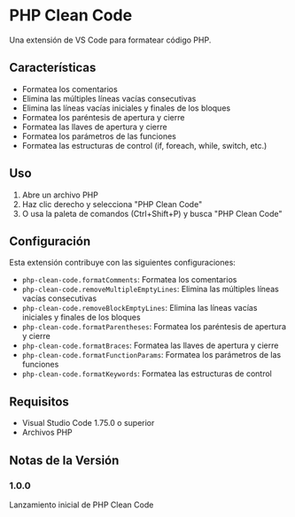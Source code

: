 # PHP Clean Code

Una extensión de VS Code para formatear código PHP.

## Características

- Formatea los comentarios
- Elimina las múltiples líneas vacías consecutivas
- Elimina las líneas vacías iniciales y finales de los bloques
- Formatea los paréntesis de apertura y cierre
- Formatea las llaves de apertura y cierre
- Formatea los parámetros de las funciones
- Formatea las estructuras de control (if, foreach, while, switch, etc.)

## Uso

1. Abre un archivo PHP
2. Haz clic derecho y selecciona "PHP Clean Code"
3. O usa la paleta de comandos (Ctrl+Shift+P) y busca "PHP Clean Code"

## Configuración

Esta extensión contribuye con las siguientes configuraciones:

* `php-clean-code.formatComments`: Formatea los comentarios
* `php-clean-code.removeMultipleEmptyLines`: Elimina las múltiples líneas vacías consecutivas
* `php-clean-code.removeBlockEmptyLines`: Elimina las líneas vacías iniciales y finales de los bloques
* `php-clean-code.formatParentheses`: Formatea los paréntesis de apertura y cierre
* `php-clean-code.formatBraces`: Formatea las llaves de apertura y cierre
* `php-clean-code.formatFunctionParams`: Formatea los parámetros de las funciones
* `php-clean-code.formatKeywords`: Formatea las estructuras de control

## Requisitos

* Visual Studio Code 1.75.0 o superior
* Archivos PHP

## Notas de la Versión

### 1.0.0

Lanzamiento inicial de PHP Clean Code